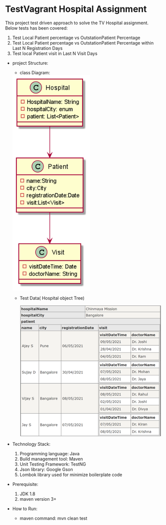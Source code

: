 # TestVagrant Hospital Assignment
  This project  test driven approach to solve the  TV Hospital assignment.
  Below tests has been covered:
  1. Test Local Patient percentage vs OutstationPatient Percentage
  2. Test Local Patient percentage vs OutstationPatient Percentage within Last N Registration Days
  3. Test local Patient visit in  Last N Visit Days

    
* project Structure:

   - class Diagram:
   
    <img src="./classDagram.png" alt="Your image title" width="250"/>
    
   - Test Data( Hospital object Tree)
    
     <img src="./TestDataView.PNG" alt="Your image title" width="1500"/>
    
    
    

* Technology Stack:
  1. Programming language: Java
  2. Build management tool: Maven
  3. Unit Testing Framework: TestNG
  4. Json  library: Google Gson
  5. Lombok library used for minimize boilerplate code   
    

 * Prerequisite:
    1. JDK 1.8
    2. maven version 3+
    
 *  How to Run:
    * maven command: mvn clean test 


  
  

